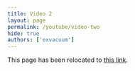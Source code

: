 ```yaml
---
title: Video 2
layout: page
permalink: /youtube/video-two
hide: true
authors: ['exvacuum']
---
```


<html>
<head>
    <script type="text/javascript">
        window.location.replace("./#video-two");
    </script>
</head>
<body>
<p>This page has been relocated to <a href="./#video-two">this link</a>.</p>
</body>
</html>